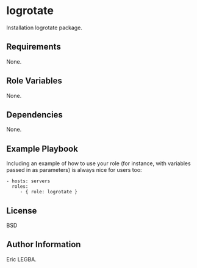 logrotate
=========

Installation logrotate package.

Requirements
------------

None.

Role Variables
--------------

None.

Dependencies
------------

None.

Example Playbook
----------------

Including an example of how to use your role (for instance, with variables passed in as parameters) is always nice for users too:

    - hosts: servers
      roles:
         - { role: logrotate }

License
-------

BSD

Author Information
------------------

Eric LEGBA.

